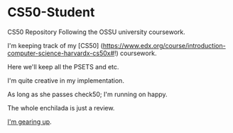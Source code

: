# CS50-Student
CS50 Repository Following the OSSU university coursework.


I'm keeping track of my [CS50] (https://www.edx.org/course/introduction-computer-science-harvardx-cs50x#!) coursework. 

Here we'll keep all the PSETS and etc. 

I'm quite creative in my implementation. 

As long as she passes check50; I'm running on happy.

The whole enchilada is just a review. 

[I'm gearing up](https://ide.c9.io/kalikakay/cs-wkspce). 
